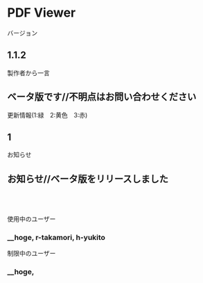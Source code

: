 # PDF Viewer

バージョン  
## 1.1.2

製作者から一言  
## ベータ版です//不明点はお問い合わせください

更新情報(1:緑　2:黄色　3:赤)  
## 1

お知らせ  
## お知らせ//ベータ版をリリースしました
<br><br><br>
使用中のユーザー  
### __hoge, r-takamori, h-yukito

制限中のユーザー
### __hoge, 
